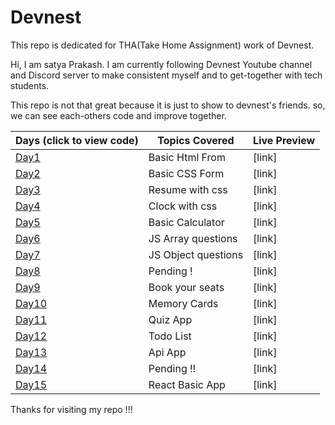 # Devnest
This repo is dedicated for THA(Take Home Assignment) work of Devnest.


Hi, I am satya Prakash. I am currently following Devnest Youtube channel and Discord server to make consistent myself and to get-together with tech students.

This repo is not that great because it is just to show to devnest's friends. so, we can see each-others code and improve together.

| Days (click to view code)                                                     | Topics Covered                         | Live Preview                                                                 |
| ----------------------------------------------------------------------------- | -------------------------------------- | ---------------------------------------------------------------------------- |
| [Day1](./d_1_2)                                                              | Basic Html From                        | [link]      
| [Day2](./d_1_2/d2.css)                                                              | Basic CSS Form                         | [link]                 |
| [Day3](./d3)                                                              | Resume with css                        | [link]                  |
| [Day4](./d4)                                                              | Clock with css                         | [link]                 |
| [Day5](./d5)                                                              | Basic Calculator                       | [link] |
| [Day6](./d6)                                                              | JS Array questions                     | [link]                                                   |
| [Day7](./d7)                                                              | JS Object questions                    | [link]                                                |
| [Day8](./d8)                                                              | Pending !                       | [link]          |
| [Day9](./d9)                                                              | Book your seats                        | [link]   |
| [Day10](./d10_mindgame)                                                             | Memory Cards                           | [link]      |
| [Day11](./d11_quiz)                                                             | Quiz App                               | [link]      |
| [Day12](./d12_ToDo)                                                             | Todo List                              | [link]       |
| [Day13](./d13_14/use_api.html)                                                             | Api App                                | [link]       |
| [Day14](./d13_14)                                                             | Pending !!                        | [link]       |
| [Day15](./React/src)                                                             | React Basic App                        | [link]      |

Thanks for visiting my repo !!!

